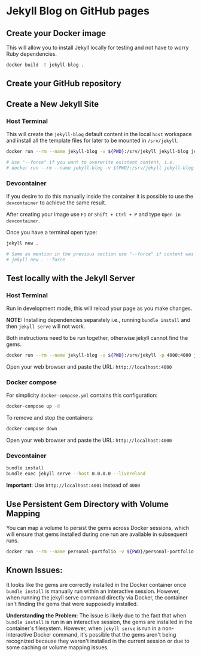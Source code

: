 # Jekyll Blog on GitHub pages

## Create your Docker image

This will allow you to install Jekyll locally for testing and not have to worry Ruby dependencies.

```bash
docker build -t jekyll-blog .
```

## Create your GitHub repository


## Create a New Jekyll Site

### Host Terminal

This will create the `jekyll-blog` default content in the local `host` workspace and install all the template files for later to be mounted in `/srv/jekyll`.


```bash
docker run --rm --name jekyll-blog -v ${PWD}:/srv/jekyll jekyll-blog jekyll new . 

# Use "--force" if you want to overwrite existent content, i.e.
# docker run --rm --name jekyll-blog -v ${PWD}:/srv/jekyll jekyll-blog jekyll new . --force
```

### Devcontainer

If you desire to do this manually inside the container it is possible to use the `devcontainer` to achieve the same result.

After creating your image use `F1` or `Shift + Ctrl + P` and type `Open in devcontainer`.

Once you have a terminal open type:

```bash
jekyll new .

# Same as mention in the previous section use "--force" if content was created previously.
# jekyll new . --force
```

## Test locally with the Jekyll Server

### Host Terminal

Run in development mode, this will reload your page as you make changes. 

**NOTE:** Installing dependencies separately i.e., running `bundle install` and then `jekyll serve` will not work.

Both instructions need to be run together, otherwise jekyll cannot find the gems.

```bash
docker run --rm --name jekyll-blog -v ${PWD}:/srv/jekyll -p 4000:4000 jekyll-blog bash -c "bundle install && bundle exec jekyll serve --host 0.0.0.0 --livereload"
```

Open your web browser and paste the URL: `http://localhost:4000`

### Docker compose

For simplicity `docker-compose.yml` contains this configuration:

```bash
docker-compose up -d
```

To remove and stop the containers:

```bash
docker-compose down
```

Open your web browser and paste the URL: `http://localhost:4000`

### Devcontainer

```bash
bundle install
bundle exec jekyll serve --host 0.0.0.0 --livereload
```

**Important**: Use `http://localhost:4001` instead of `4000`


## Use Persistent Gem Directory with Volume Mapping

You can map a volume to persist the gems across Docker sessions, which will ensure that gems installed during one run are available in subsequent runs.

<!-- ## Install dependencies:
TODO: Analyze this approach
 -->

```bash
docker run --rm --name personal-portfolio -v ${PWD}/personal-portfolio:/srv/jekyll -v ${PWD}/gems:/usr/local/bundle -p 4000:4000 jekyll-personal-portfolio bash -c "bundle install && bundle exec jekyll serve --host 0.0.0.0 --livereload"
```

## Known Issues:

It looks like the gems are correctly installed in the Docker container once `bundle install` is manually run within an interactive session. However, when running the jekyll serve command directly via Docker, the container isn't finding the gems that were supposedly installed.

**Understanding the Problem**: The issue is likely due to the fact that when `bundle install` is run in an interactive session, the gems are installed in the container's filesystem. However, when `jekyll serve` is run in a non-interactive Docker command, it's possible that the gems aren't being recognized because they weren't installed in the current session or due to some caching or volume mapping issues.

